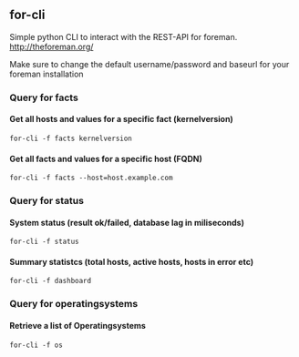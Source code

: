 ## for-cli

Simple python CLI to interact with the REST-API for foreman. http://theforeman.org/

Make sure to change the default username/password and baseurl for your foreman installation

### Query for facts

#### Get all hosts and values for a specific fact (kernelversion)

    for-cli -f facts kernelversion

#### Get all facts and values for a specific host (FQDN)

    for-cli -f facts --host=host.example.com

### Query for status

#### System status (result ok/failed, database lag in miliseconds)

    for-cli -f status

#### Summary statistcs (total hosts, active hosts, hosts in error etc)

    for-cli -f dashboard

### Query for operatingsystems

#### Retrieve a list of Operatingsystems

    for-cli -f os
